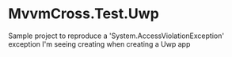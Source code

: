 # MvvmCross.Test.Uwp
Sample project to reproduce a 'System.AccessViolationException' exception I'm seeing creating when creating a Uwp app
